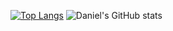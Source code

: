 [![Top Langs](https://github-readme-stats.vercel.app/api/top-langs/?username=Ramdambo&exclude_repo=pkgbuilds,rosdistro,thesis,dotfiles)](https://github.com/anuraghazra/github-readme-stats)
![Daniel's GitHub stats](https://github-readme-stats.vercel.app/api?username=Ramdambo&show_icons=true&theme=gruvbox)
